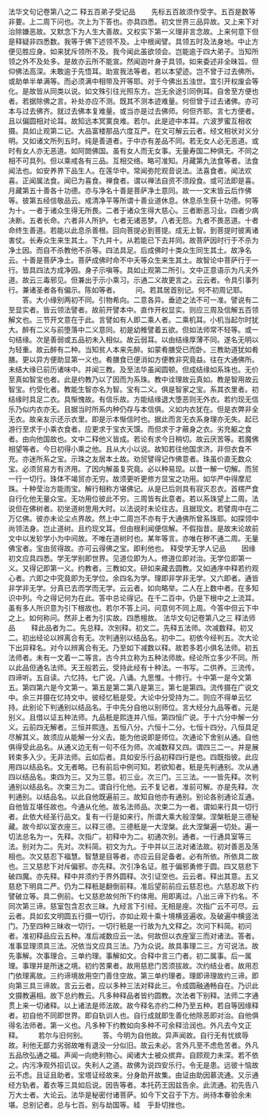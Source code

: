 <!-- { "loadSidebar": true } -->
法华文句记卷第八之二
释五百弟子受记品
　　先标五百故须作受字。五百是数等非要。上二周下问也。次上为下答也。亦具四悉。初文世界三品异故。又上来下对治除嫌恶故。又默念下为人生大善故。又权实下第一义理非言念故。上来何意下但是释疑非四悉数。我等于佛下述领不及。上中根闻譬。具领五时及法身地。中止方便见胜应身。如来犹斥领所不及。我今闻此虽欲领会。岂能逾于四大弟子。当知所领之外不及处多。是故亦云所不能宣。然闻迦叶身子具领。如来委述非全昧旨。但仰佛法高深。未敢逾于先悟耳。助宣我法等者。若以本望迹。岂不曾于过去佛所。或助单半单满等。而必须满中相带及开等耶。对于今佛出五浊世。宜引开权废会等化。是故皆从同类以说。如文殊引往光照东方。岂无余途引同例耳。自舍至方便也者。若据除佛之言。补处亦应不测。既其不测本迹难量。何但曾于过去诸佛。亦可本与过去佛齐。就过去佛本复难量。或当亦是过去佛师。何但齐耶。言七方便者。且以偏圆相对论耳。故知远本冥寞良难。若尔。此是迹中本耳。六波罗蜜互相收摄。具如止观第二记。大品富楼那品六度互严。在文可解云云者。经文相状对义分明。又如诸文所列五时。纯是善道者。于中亦有差品不同。若无女人必无恶道。或时有女人亦无恶道。如阿閦佛国。虽有女人而无女事。无量寿国二种俱无。不同之相不可具列。但以乘戒各有三品。互相交络。略可准知。月藏第九法食等者。法食闻法也。如安养界下品生人。在莲华中。常闻弥陀观音说法。法喜食者。闻法欢喜。正闻属法食。闻已为喜食。禅食者。谓以禅法自资不须段食。或可法即是喜。月藏第五十善各十功德。亦与净名十善是菩萨净土意同。故一一文末皆云后作佛等。彼第五经信敬品云。戒清净平等所谓十善业道休息。休息杀生获十功德。何等为十。一者于诸众生得无所畏。二者于诸众生得大慈心。三者断恶习业。四者少病决断。五者长命。六者非人所护。七者无诸恶梦。八者无怨。九者不畏恶道。十者命终生善道。若能以此息杀善根。回向菩提必到菩提。成无上智。到菩提时彼离诸害仗。长寿众生来生其土。下九并十。从若能已下去并同。故菩萨因时行于不杀为净土因。而自不杀教他不杀等。四法具足。后成佛时十类众生同生其土。故净名云。十善是菩萨净土。菩萨成佛时命不中夭等众生来生其土。故智论中菩萨行于一行。皆具四法方成净因。身子示嗔等。具如止观第二所引。文中正意语示为凡夫外道。故云三毒邪见。但兼出于示小乘习。示通二义故更言之。云云者。令具引事列行。兼诸圣者各有偏示。陈如等者。
　　问。若其居首别记。何不初周记耶。
　　答。大小缘别两初不同。引物希向。二意各异。垂迹之法不可一准。譬说有二至显实者。皆云领法譬者。故前开譬本中。直作开权显实。则应三周及信解五百领解文也。三节开文意在于此。言譬如有人即二乘人者。二乘机耳。小机当起尔时犹大。醉有二义与前堕落中二义意同。初是幼稚譬着五欲。但如法师常不轻等。或一句结缘。次是善弱或五品初未入相似。故云弱耳。以由结缘厚薄不同。遂名无明以为轻重。故云醉有二种。当知贫人本来先醉。如蒙肴膳受已而卧。三教助道犹如肴膳。更以异方便助显第一义也。肴膳食已便消如方便教非究竟益。往在大通佛所。未结大缘已前历诸味中。并闻三教。及至法华虽闻圆顿。但成结缘如系珠也。无价至真如智宝也者。此是约教乃以了因而为系珠。教中诠理故云真如。教是智用故云智宝。约受化者。教能生智亦名为智。宝有二义。俱是智家之宝。系其衣里者。初结缘时具足二衣。具惭愧故。有信乐故。方能结缘退大堕恶则无外衣。若约现无信乐乃似内衣亦无。且据当时所系内种仍存与本信俱。义如内衣犹在。但是衣弊非全无衣。故亲友示还示衣里。即是示本惭信时也。据此而言无衣系身理亦无失。起已游行至求于小乘衣食者。应更求于宝衣天馔。而但求于才蔽身之衣。劣充躯之食者。由向他国故也。文中二释他义皆成。若论有求今日稍切。故云厌苦等。若魔佛相望等者。今日初得小乘之他。且从大小以说。故知若往他国求济。非但衣食不充。亦迷所系之宝。示珠之友居本土故。劝贸譬得记作佛意者。珠虽价直无数众宝。必须贸易方有济用。了因内解虽复究竟。必以种易现。以昔一解一切解。而贸一行一切行。珠体不竭贸亦无穷。故须更听更修方显宝之功用。如华严中得摩尼珠。十种莹治方能雨宝。解行相称方堪佛记。从是已后则具有寂灭忍衣。首楞严食自行化他无量众宝。无功用位彼此不穷。三周皆有此意者。若以系珠望上二周。法说但在佛树者。初坐道树思用大时。以法说时未论往古。且据现文。若譬周中在二万亿佛。彼亦未论尘点界故。然上中二周岂不亦有于大通佛所曾系珠耶。如探领中尚领法身。岂止道树。且约现文耳。但由根利闻便信解。不假指昔。是故末论故前文中以发轸学小为中间故。不唯在道树时也。某年等言。亦唯在秽不通二周。无量佛宝者。宝由贸得故。亦可云得佛之宝。即利他也。
释受学无学人记品
　　因缘初文应具四悉。学无学别即世界。见道位即为人。修道位即对治。无学位即第一义。又得记即第一义。约教者。三教如文。研如来藏去圆教。又如通序中释若约观心者。六即之中究竟即为无学位。余四名为学。理即非学非无学。又六即者。通皆非学非无学。分真已去而学而无学。云云者。如向略举。二人在上数中者。在多知识中列。今之得记何为在此。答中总论得记。在千二百中。仍是下根中之上流耳。虽有多人所识意为引下根故也。若尔不答上问。问意何不同上周。今答中但云下中之上。如何称问。然非上者为引实故。四悉檀故。
法华文句记卷第八之三
释法师品
　　释此品者为二。先总释。次别释。初文二。先释五法师。次减数释。初又二。初出经论以辨离合有无。次判通别以结品名。初中二。初依今经判五。次大论下出异释名。对今以辨离合有无。乃至如下减数以释。故若多若小俱名法师。初五法师者。未有一文着一二等言。古今共立称为五种法师故。经论所立多少不同。所以此品但通名法师。天王般若云。受持此经有十种法。一书写。二供养。三流传。四谛听。五自读。六忆持。七广说。八诵。九思惟。十修行。十中第一是今文第五。第四第六是今文第一。第五是第二第八是第三。第七是第四。流传摄在广说文中。余三并摄在忆持文中。彼经忆秖是受。大论中分受持为二。则应不得单云忆持。此别论下判通别以结品名。于中先分自他以别师位。言大经分九品等者。元是别义。且借以证五种法师。九品秖是熙连并八恒。第四恒广说。于十六分中解一分义。云前四无解者。三恒并熙连。五恒八分。六恒十二分。七恒十四分。八恒具足尽解其义。故须应从能解一分义去。能为他说即是师位。次通论下舍别从通。自他俱得受此品名。从通义边无有一句不任为师。次减数释又四。谓四三二一。并是展转束多入少。无非法师。云如后者。具如安乐行品初释四行是也。四既指彼。此应用四以结品名。文无者略。已有前后中例可知。若欲知者。秖是先判通别。次从通四以结品名。束四为三。又为三意。初三业。次三门。三三法。一一皆先释。次判通别以结品名。次束三为二。谓自行化他。云不复记者。准前可解。亦是先释。次判通别。以结品名。以此自他既遍前三。故知自他亦有通别。别论各别通论互通。自他皆互堪任故也。今通从化他。故名法师品。次束二为一者。谓如来行具一切行者。此依大经圣行品文。复有一行是如来行。所谓大乘大般涅槃。涅槃秖是三德秘藏。故今却以室衣座三。以释三德。三德秖是一大涅槃。此大涅槃遍一切处。遍一切法总名为一。先释。次指广。初释中为二。初通次别。通者。一行通具室等三法。别对为二。先对。次料简。初文为九。于中并以三法对诸法故。初对善恶及荡相也。次又慈忍下福慧。智慧是目等者。亦应云目足备者。必有所依。所依具二故也。三又慈悲下对斥偏邪。亦先释。次引净名证。胜于偏邪勇修于圆。四又慈悲下破四魔。亦先释。释中并须约于界外圆释。次引证空也。云云者。释出其意。五又慈悲下明具二严。仍为二释秖是翻倒前释。准后望前前应云慈忍也。六慈忍故下约譬破立等。具二例前。七又慈悲故何所下约体用。用即离过。八出三谛下约名。不同次第三谛。慈室包含忍衣三昧。九经言下引经。无相是座。次指广云不可尽。云云者。具如玄文明圆五行摄一切行。亦如止观十乘十境横竖遍收。及破遍中横竖法门。乃至四种三昧收一切行。一切行秖是一行故为九文释之。次问下料简。初问者。准初释品应云五种。准后减数应云一法。何故但以衣座室三而对诸法。答者。准事显理须具三法。况依当文应具三法。乃为众说。故具事理二三。方可说法。故先事解。次事理合。三单约理。事解如文。合释中言三门者。初二属事。后一属理。事理并是所迷之境。初约苦果者。故用慈悲门苦须拔故。次约结业者。故用忍门依理离故。三约谛境故用空门善住空故。第三单约理者。理即谛理故约三谛。即向第三具三谛故。言云云者。应以多种三法对释此三。令成圆融通畅自在。乃识此文摄教遍相。故下总约教云。凡多种释品者皆约圆教。次法者下别释。法师二字通贯上来一切诸释。以上诸法是师法故。故今释名亦约二种乃至五种。若自等因缘释者。初自他不同即世界。即自轨训人也。自行成就即生善化他除恶即对治。自他俱得名法师者。第一义也。凡多种下约教如向多种不可余释洽润也。外凡去今文正释。
　　若尔与旧何别。
　　答。今明为自他故。异声闻故。自行无有忧摈辱故。利他无鄙力劣弱故唯有退没一分似旧。故云未必。言外凡至不虑危苦者。外凡五品欣弘通之福。声闻一向绝利物心。闻诸大士被众摈弃。自顾观力未深。若不依之。内污净观外招讥议。失利人之道。故佛为说四安乐行。令无是患。远彼十恼故云不虑。且证且助者。宝塔证经故来。分身助开故集。由证由助因慕流通。又示通经方轨者。着衣等三具如后说。因告等者。本托药王因兹告余。此流通。初先告八万大士者。大论云。法华是秘密付诸菩萨。如今下文召于下方。尚待本眷验余未堪。总别记者。总与七百。别与劫国等。絓　乎卦切挫也。
